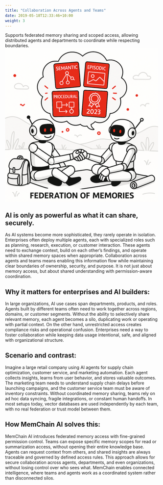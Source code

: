 ```yaml
---
title: "Collaboration Across Agents and Teams"
date: 2019-05-18T12:33:46+10:00
weight: 3
---
```


Supports federated memory sharing and scoped access, allowing distributed agents and departments to coordinate while respecting boundaries.
<img src="/images/federation_of_memories.png" width="500">

## AI is only as powerful as what it can share, securely.
<p class="lead">
As AI systems become more sophisticated, they rarely operate in isolation. Enterprises often deploy multiple agents, each with specialized roles such as planning, research, execution, or customer interaction. These agents need to exchange context, build on each other’s findings, and operate within shared memory spaces when appropriate. Collaboration across agents and teams means enabling this information flow while maintaining clear boundaries of ownership, security, and purpose. It is not just about memory access, but about shared understanding with permission-aware coordination.
</p>

## Why it matters for enterprises and AI builders:
<p class="lead">
In large organizations, AI use cases span departments, products, and roles. Agents built by different teams often need to work together across regions, domains, or customer segments. Without the ability to selectively share relevant memory, each agent becomes a silo, duplicating work or operating with partial context. On the other hand, unrestricted access creates compliance risks and operational confusion. Enterprises need a way to foster collaboration while keeping data usage intentional, safe, and aligned with organizational structure.
</p>

## Scenario and contrast:
<p class="lead">
Imagine a large retail company using AI agents for supply chain optimization, customer service, and marketing automation. Each agent collects insights, learns from user behavior, and stores valuable outcomes. The marketing team needs to understand supply chain delays before launching campaigns, and the customer service team must be aware of inventory constraints. Without coordinated memory sharing, teams rely on ad hoc data syncing, fragile integrations, or constant human handoffs. In most setups today, vector databases are used independently by each team, with no real federation or trust model between them.
</p>

## How MemChain AI solves this:
<p class="lead">
MemChain AI introduces federated memory access with fine-grained permission control. Teams can expose specific memory scopes for read or summarization access, without opening their entire knowledge base. Agents can request context from others, and shared insights are always traceable and governed by defined access rules. This approach allows for secure collaboration across agents, departments, and even organizations, without losing control over who sees what. MemChain enables connected intelligence, where teams and agents work as a coordinated system rather than disconnected silos.
</p>